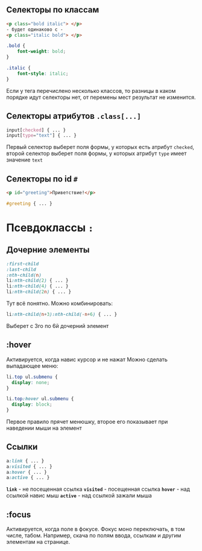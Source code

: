 ## Селекторы по классам
```html
<p class="bold italic"> </p>
- будет одинаково с -
<p class="italic bold"> </p>
```
```css
.bold {
	font-weight: bold;
}

.italic {
	font-style: italic;
}
```
Если у тега перечислено несколько классов, то разницы в каком порядке идут селекторы нет, от перемены мест результат не изменится.
## Селекторы атрибутов `.class[...]`
```css
input[checked] { ... }
input[type="text"] { ... }
```
Первый селектор выберет поля формы, у которых есть атрибут `checked`, второй селектор выберет поля формы, у которых атрибут `type` имеет значение `text`

## Селекторы по id ``#``
```html
<p id="greeting">Приветствие!</p>
```
```css
#greeting { ... }
```
# Псевдоклассы `:`
## Дочерние элементы
```CSS
:first-child
:last-child
:nth-child(n)
li:nth-child(2) { ... }
li:nth-child(4) { ... }
li:nth-child(2n) { ... }
```
Тут всё понятно. Можно комбинировать:
```css
li:nth-child(n+3):nth-child(-n+6) { ... }
```
Выберет с 3го по 6й дочерний элемент

## :hover
Активируется, когда навис курсор и не нажат
Можно сделать выпадающее меню:
```CSS
li.top ul.submenu {
  display: none;
}

li.top:hover ul.submenu {
  display: block;
}
```
Первое правило прячет менюшку, второе его показывает при наведении мыши на элемент

## Ссылки
```css
a:link { ... }
a:visited { ... }
a:hover { ... }
a:active { ... }
```
**`link`** - не посещенная ссылка
**`visited`** - посещенная ссылка
**`hover`** - над ссылкой навис мыш
 **`active`** - над ссылкой зажали мыша

## :focus
Активируется, когда поле в фокусе. Фокус моно переключать, в том числе, табом. Например, скача по полям ввода, ссылкам и другим элементам на странице.

